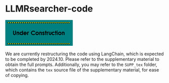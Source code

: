 # LLMRsearcher-code
<img src="README.assets/UNDER_CONSTRUCTION.png" style="zoom:80%;" />

We are currently restructuring the code using LangChain, which is expected to be completed by 2024.10. Please refer to the supplementary material to obtain the full prompts. Additionally, you may refer to the `SUPP_tex` folder, which contains the `tex` source file of the supplementary material, for ease of copying.